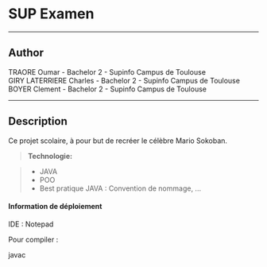 SUP Examen
===================
----------

Author
-------------

TRAORE Oumar - Bachelor 2 - Supinfo Campus de Toulouse  
GIRY LATERRIERE Charles - Bachelor 2 - Supinfo Campus de Toulouse  
BOYER Clement - Bachelor 2 - Supinfo Campus de Toulouse

----------

Description
-------------

Ce projet scolaire, à pour but de recréer le célèbre Mario Sokoban.

> **Technologie:**

> - JAVA
> - POO
> - Best pratique JAVA : Convention de nommage, ...


#### Information de déploiement

IDE : Notepad

Pour compiler :  

javac